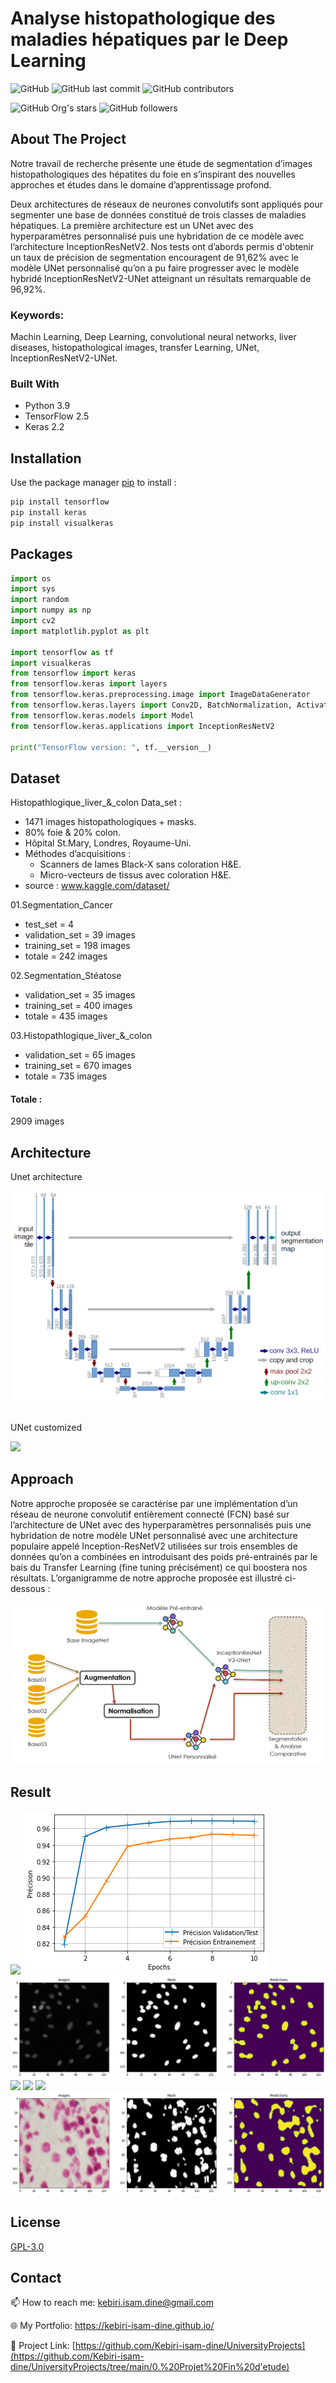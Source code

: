 # Analyse histopathologique des maladies hépatiques par le Deep Learning

![GitHub](https://img.shields.io/github/license/kebiri-isam-dine/UniversityProjects?color=g&style=for-the-badge)
![GitHub last commit](https://img.shields.io/github/last-commit/kebiri-isam-dine/UniversityProjects?color=red&style=for-the-badge)
![GitHub contributors](https://img.shields.io/github/contributors/kebiri-isam-dine/UniversityProjects?color=yellow&style=for-the-badge)

![GitHub Org's stars](https://img.shields.io/github/stars/kebiri-isam-dine?style=social)
![GitHub followers](https://img.shields.io/github/followers/kebiri-isam-dine?style=social)

## About The Project
Notre travail de recherche présente une étude de segmentation d’images histopathologiques des hépatites du foie en s’inspirant des nouvelles approches et études dans le domaine d’apprentissage profond.

Deux architectures de réseaux de neurones convolutifs sont appliqués pour segmenter une base de données constitué de trois classes de maladies hépatiques. La première architecture est un UNet avec des hyperparamètres personnalisé puis une hybridation de ce modèle avec l’architecture InceptionResNetV2. Nos tests ont d’abords permis d'obtenir un taux de précision de segmentation encouragent de 91,62% avec le modèle UNet personnalisé qu’on a pu faire progresser avec le modèle hybridé InceptionResNetV2-UNet atteignant un résultats remarquable de 96,92%.

### Keywords:
Machin Learning, Deep Learning, convolutional neural networks, liver diseases, histopathological images, transfer Learning, UNet, InceptionResNetV2-UNet.

### Built With

* Python 3.9
* TensorFlow 2.5
* Keras 2.2

## Installation

Use the package manager [pip](https://pip.pypa.io/en/stable/) to install :

```bash
pip install tensorflow 
pip install keras
pip install visualkeras
```

## Packages
```python
import os
import sys
import random
import numpy as np
import cv2
import matplotlib.pyplot as plt

import tensorflow as tf
import visualkeras
from tensorflow import keras
from tensorflow.keras import layers
from tensorflow.keras.preprocessing.image import ImageDataGenerator
from tensorflow.keras.layers import Conv2D, BatchNormalization, Activation, MaxPool2D, Conv2DTranspose, Concatenate, Input, ZeroPadding2D
from tensorflow.keras.models import Model
from tensorflow.keras.applications import InceptionResNetV2

print("TensorFlow version: ", tf.__version__)
```


## Dataset 

Histopathlogique_liver_&_colon Data_set :
* 1471 images histopathologiques + masks.
* 80% foie & 20% colon.
* Hôpital St.Mary, Londres, Royaume-Uni.
* Méthodes d’acquisitions :
  * Scanners de lames Black-X sans coloration H&E.
  * Micro-vecteurs de tissus avec coloration H&E.
* source : www.kaggle.com/dataset/



01.Segmentation_Cancer

* test_set = 4
* validation_set = 39 images
* training_set = 198 images
* totale = 242 images



02.Segmentation_Stéatose

* validation_set = 35 images
* training_set = 400 images
* totale = 435 images


03.Histopathlogique_liver_&_colon

* validation_set = 65 images
* training_set = 670 images 
* totale = 735 images


#### Totale :
2909 images



## Architecture
  Unet architecture


<img src="UNet Architecture.png" />




\
UNet customized 

<img src="Architecture UNet personalisé.png" />




## Approach
Notre approche proposée se caractérise par une implémentation d’un réseau de neurone convolutif entièrement connecté (FCN) basé sur l’architecture de UNet avec des hyperparamètres personnalisés puis une hybridation de notre modèle UNet personnalisé avec une architecture populaire appelé Inception-ResNetV2 utilisées sur trois ensembles de données qu’on a combinées en introduisant des poids pré-entrainés par le bais du Transfer Learning (fine tuning précisément) ce qui boostera nos résultats.
L’organigramme de notre approche proposée est illustré ci-dessous :

<img src="Mon approche.png" />


## Result
<img src="Résultats\R InceptionResNetV2-UNet Perte.png" />
<img src="Résultats\R InceptionResNetV2-UNet précision.png" />
<img src="Résultats\Résultats 01.png" />
<img src="Résultats\Resultats 02.png" />
<img src="Résultats\Resultats 03.png" />
<img src="Résultats\Resultats 04.png" />
<img src="Résultats\Résultats 05.png" />



## License

[GPL-3.0](https://choosealicense.com/licenses/gpl-3.0/)

## Contact

📫 How to reach me: kebiri.isam.dine@gmail.com

🌐 My Portfolio: <https://kebiri-isam-dine.github.io/>

🔗 Project Link: [https://github.com/Kebiri-isam-dine/UniversityProjects](https://github.com/Kebiri-isam-dine/UniversityProjects/tree/main/0.%20Projet%20Fin%20d'etude)
